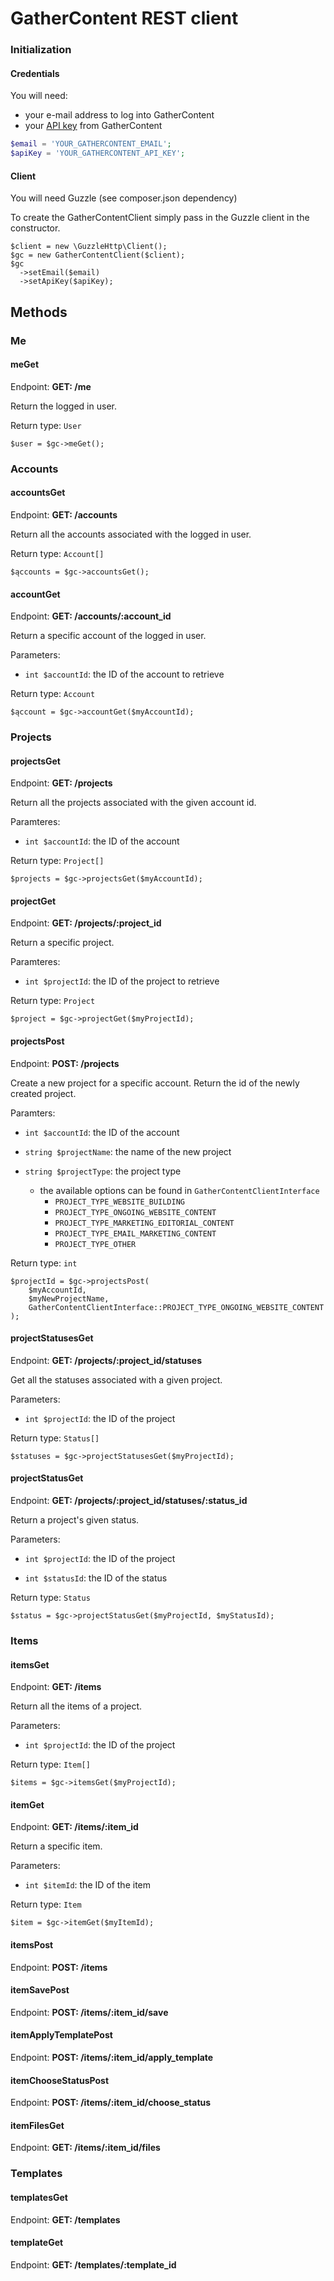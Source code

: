 # GatherContent REST client

### Initialization

#### Credentials

You will need:

- your e-mail address to log into GatherContent
- your [API key](https://docs.gathercontent.com/reference#authentication) from GatherContent

```php
$email = 'YOUR_GATHERCONTENT_EMAIL';
$apiKey = 'YOUR_GATHERCONTENT_API_KEY';
```

#### Client

You will need Guzzle (see composer.json dependency)

To create the GatherContentClient simply pass in the Guzzle client in the constructor.

```
$client = new \GuzzleHttp\Client();
$gc = new GatherContentClient($client);
$gc
  ->setEmail($email)
  ->setApiKey($apiKey);
```

## Methods

### Me

#### meGet

Endpoint: **GET: /me**

Return the logged in user.

Return type: ```User```

```
$user = $gc->meGet();
```

### Accounts

#### accountsGet

Endpoint: **GET: /accounts**

Return all the accounts associated with the logged in user.

Return type: ```Account[]```

```
$ąccounts = $gc->accountsGet();
```

#### accountGet

Endpoint: **GET: /accounts/:account_id**

Return a specific account of the logged in user.

Parameters:

- ```int $accountId```: the ID of the account to retrieve

Return type: ```Account```

```
$ąccount = $gc->accountGet($myAccountId);
```

### Projects

#### projectsGet

Endpoint: **GET: /projects**

Return all the projects associated with the given account id.
 
Paramteres:

- ```int $accountId```: the ID of the account

Return type: ```Project[]```

```
$projects = $gc->projectsGet($myAccountId);
```

#### projectGet

Endpoint: **GET: /projects/:project_id**

Return a specific project.

Paramteres:

- ```int $projectId```: the ID of the project to retrieve

Return type: ```Project```

```
$project = $gc->projectGet($myProjectId);
```

#### projectsPost

Endpoint: **POST: /projects**

Create a new project for a specific account.
Return the id of the newly created project.

Paramters:

- ```int $accountId```: the ID of the account

- ```string $projectName```: the name of the new project

- ```string $projectType```: the project type
    - the available options can be found in ```GatherContentClientInterface```
        - ```PROJECT_TYPE_WEBSITE_BUILDING```
        - ```PROJECT_TYPE_ONGOING_WEBSITE_CONTENT```
        - ```PROJECT_TYPE_MARKETING_EDITORIAL_CONTENT```
        - ```PROJECT_TYPE_EMAIL_MARKETING_CONTENT```
        - ```PROJECT_TYPE_OTHER```

Return type: ```int```

```
$projectId = $gc->projectsPost(
    $myAccountId,
    $myNewProjectName,
    GatherContentClientInterface::PROJECT_TYPE_ONGOING_WEBSITE_CONTENT
);
```

#### projectStatusesGet

Endpoint: **GET: /projects/:project_id/statuses**

Get all the statuses associated with a given project.

Parameters:

- ```int $projectId```: the ID of the project

Return type: ```Status[]```

```
$statuses = $gc->projectStatusesGet($myProjectId);
```

#### projectStatusGet

Endpoint: **GET: /projects/:project_id/statuses/:status_id**

Return a project's given status.

Parameters:

- ```int $projectId```: the ID of the project

- ```int $statusId```: the ID of the status

Return type: ```Status```

```
$status = $gc->projectStatusGet($myProjectId, $myStatusId);
```

### Items

#### itemsGet

Endpoint: **GET: /items**

Return all the items of a project.

Parameters:

- ```int $projectId```: the ID of the project

Return type: ```Item[]```

```
$items = $gc->itemsGet($myProjectId);
```

#### itemGet

Endpoint: **GET: /items/:item_id**

Return a specific item.

Parameters:

- ```int $itemId```: the ID of the item

Return type: ```Item```

```
$item = $gc->itemGet($myItemId);
```

#### itemsPost

Endpoint: **POST: /items**

#### itemSavePost

Endpoint: **POST: /items/:item_id/save**

#### itemApplyTemplatePost

Endpoint: **POST: /items/:item_id/apply_template**

#### itemChooseStatusPost

Endpoint: **POST: /items/:item_id/choose_status**

#### itemFilesGet

Endpoint: **GET: /items/:item_id/files**

### Templates

#### templatesGet

Endpoint: **GET: /templates**

#### templateGet

Endpoint: **GET: /templates/:template_id**